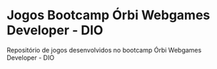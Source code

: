 # Jogos Bootcamp Órbi Webgames Developer - DIO

Repositório de jogos desenvolvidos no bootcamp Órbi Webgames Developer - DIO
